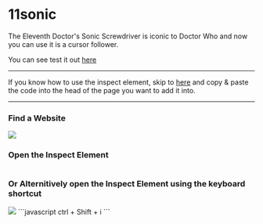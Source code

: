 # 11sonic
The Eleventh Doctor's Sonic Screwdriver is iconic to Doctor Who and now you can use it is a cursor follower.

You can see test it out [here](https://mycra.github.io/11sonic/)

---

If you know how to use the inspect element, skip to [here](#copy-the-code) and copy & paste the code into the head of the page you want to add it into.

---

### Find a Website
<img src="http://u.cubeupload.com/Mycra/oLSGxB.gif" />

### Open the Inspect Element
<img src="" />

### Or Alternitively open the Inspect Element using the keyboard shortcut
<img src="http://u.cubeupload.com/Mycra/9MFRO1.gif" />
```javascript
ctrl + Shift + i
```
